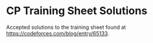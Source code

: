 # CP Training Sheet Solutions

Accepted solutions to the training sheet found at https://codeforces.com/blog/entry/65133.
